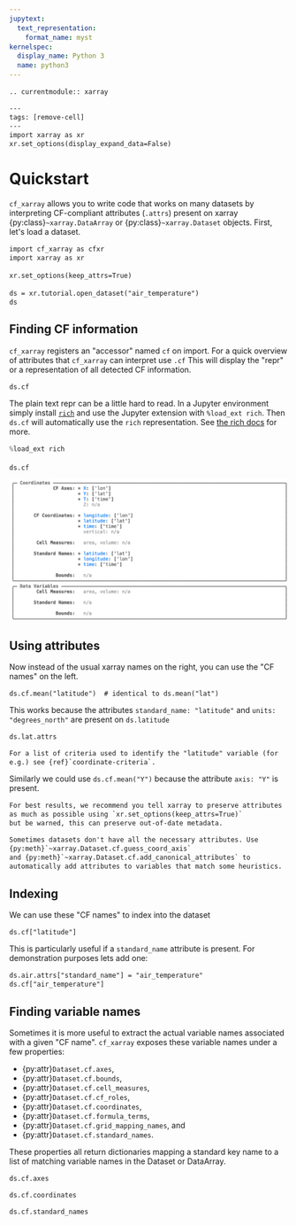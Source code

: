 ```yaml
---
jupytext:
  text_representation:
    format_name: myst
kernelspec:
  display_name: Python 3
  name: python3
---
```


```{eval-rst}
.. currentmodule:: xarray
```

```{code-cell}
---
tags: [remove-cell]
---
import xarray as xr
xr.set_options(display_expand_data=False)
```

# Quickstart

`cf_xarray` allows you to write code that works on many datasets by interpreting CF-compliant attributes (`.attrs`) present on xarray {py:class}`~xarray.DataArray` or {py:class}`~xarray.Dataset` objects. First, let's load a dataset.

```{code-cell}
import cf_xarray as cfxr
import xarray as xr

xr.set_options(keep_attrs=True)

ds = xr.tutorial.open_dataset("air_temperature")
ds
```

## Finding CF information

`cf_xarray` registers an "accessor" named `cf` on import. For a quick overview of attributes that `cf_xarray` can interpret use `.cf` This will display the "repr" or a representation of all detected CF information.

```{code-cell}
ds.cf
```

The plain text repr can be a little hard to read. In a Jupyter environment simply install [`rich`](https://rich.readthedocs.io) and
use the Jupyter extension with `%load_ext rich`. Then `ds.cf` will automatically use the `rich` representation.
See [the rich docs](https://rich.readthedocs.io/en/stable/introduction.html#ipython-extension) for more.

```python
%load_ext rich

ds.cf
```

![rich repr](_static/rich-repr-example.png)

## Using attributes

Now instead of the usual xarray names on the right, you can use the "CF names" on the left.

```{code-cell}
ds.cf.mean("latitude")  # identical to ds.mean("lat")
```

This works because the attributes `standard_name: "latitude"` and `units: "degrees_north"` are present on `ds.latitude`

```{code-cell}
ds.lat.attrs
```

```{tip}
For a list of criteria used to identify the "latitude" variable (for e.g.) see {ref}`coordinate-criteria`.
```

Similarly we could use `ds.cf.mean("Y")` because the attribute `axis: "Y"` is present.

```{tip}
For best results, we recommend you tell xarray to preserve attributes as much as possible using `xr.set_options(keep_attrs=True)`
but be warned, this can preserve out-of-date metadata.
```

```{tip}
Sometimes datasets don't have all the necessary attributes. Use {py:meth}`~xarray.Dataset.cf.guess_coord_axis`
and {py:meth}`~xarray.Dataset.cf.add_canonical_attributes` to automatically add attributes to variables that match some heuristics.
```

## Indexing

We can use these "CF names" to index into the dataset

```{code-cell}
ds.cf["latitude"]
```

This is particularly useful if a `standard_name` attribute is present. For demonstration purposes lets add one:

```{code-cell}
ds.air.attrs["standard_name"] = "air_temperature"
ds.cf["air_temperature"]
```

## Finding variable names

Sometimes it is more useful to extract the actual variable names associated with a given "CF name". `cf_xarray` exposes these variable names under a few properties:

- {py:attr}`Dataset.cf.axes`,
- {py:attr}`Dataset.cf.bounds`,
- {py:attr}`Dataset.cf.cell_measures`,
- {py:attr}`Dataset.cf.cf_roles`,
- {py:attr}`Dataset.cf.coordinates`,
- {py:attr}`Dataset.cf.formula_terms`,
- {py:attr}`Dataset.cf.grid_mapping_names`, and
- {py:attr}`Dataset.cf.standard_names`.

These properties all return dictionaries mapping a standard key name to a list of matching variable names in the Dataset or DataArray.

```{code-cell}
ds.cf.axes
```

```{code-cell}
ds.cf.coordinates
```

```{code-cell}
ds.cf.standard_names
```
